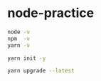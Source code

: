 # node-practice




```bash
node -v
npm  -v
yarn -v
```

```bash
yarn init -y
```

```bash
yarn upgrade --latest
```
